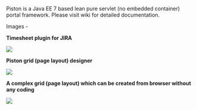 Piston is a Java EE 7 based lean pure servlet (no embedded container) portal framework. Please visit wiki for detailed documentation.

Images -

<p>
    <b>Timesheet plugin for JIRA</b>
<p>

<p>    
    <img src="http://pbs.twimg.com/media/B0pqKyCIMAA6Rj-.png:large" />
</p>
<p>
    <b>Piston grid (page layout) designer</b>
</p>
<p>
    <img src="http://pbs.twimg.com/media/B0sGkUVCUAEHBHo.png" />
</<p>
<p>
    <b>A complex grid (page layout) which can be created from browser without any coding</b>
</p>
<p>
    <img src="http://pbs.twimg.com/media/B0sGkQKCAAA1jhD.png" />
</p>
